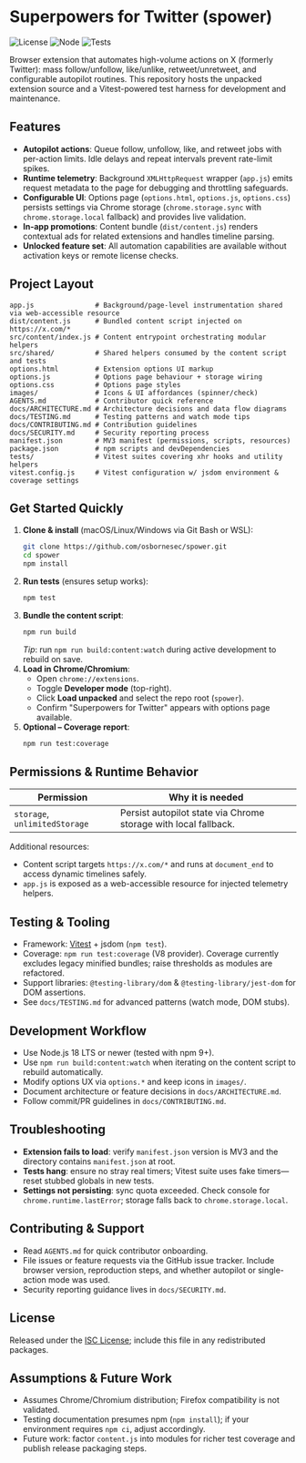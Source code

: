 # Superpowers for Twitter (spower)

![License](https://img.shields.io/badge/license-ISC-brightgreen)
![Node](https://img.shields.io/badge/node-%E2%89%A518.x-blue)
![Tests](https://img.shields.io/badge/tests-vitest-purple)

Browser extension that automates high-volume actions on X (formerly Twitter): mass follow/unfollow,
like/unlike, retweet/unretweet, and configurable autopilot routines.
This repository hosts the unpacked extension source and a Vitest-powered test harness for
development and maintenance.

## Features
- **Autopilot actions**: Queue follow, unfollow, like, and retweet jobs with per-action limits.
  Idle delays and repeat intervals prevent rate-limit spikes.
- **Runtime telemetry**: Background `XMLHttpRequest` wrapper (`app.js`) emits request metadata to the
  page for debugging and throttling safeguards.
- **Configurable UI**: Options page (`options.html`, `options.js`, `options.css`) persists settings via
  Chrome storage (`chrome.storage.sync` with `chrome.storage.local` fallback) and provides live
  validation.
- **In-app promotions**: Content bundle (`dist/content.js`) renders contextual ads for related
  extensions and handles timeline parsing.
- **Unlocked feature set**: All automation capabilities are available without activation keys or
  remote license checks.

## Project Layout
```text
app.js               # Background/page-level instrumentation shared via web-accessible resource
dist/content.js      # Bundled content script injected on https://x.com/*
src/content/index.js # Content entrypoint orchestrating modular helpers
src/shared/          # Shared helpers consumed by the content script and tests
options.html         # Extension options UI markup
options.js           # Options page behaviour + storage wiring
options.css          # Options page styles
images/              # Icons & UI affordances (spinner/check)
AGENTS.md            # Contributor quick reference
docs/ARCHITECTURE.md # Architecture decisions and data flow diagrams
docs/TESTING.md      # Testing patterns and watch mode tips
docs/CONTRIBUTING.md # Contribution guidelines
docs/SECURITY.md     # Security reporting process
manifest.json        # MV3 manifest (permissions, scripts, resources)
package.json         # npm scripts and devDependencies
tests/               # Vitest suites covering xhr hooks and utility helpers
vitest.config.js     # Vitest configuration w/ jsdom environment & coverage settings
```

## Get Started Quickly
1. **Clone & install** (macOS/Linux/Windows via Git Bash or WSL):
   ```bash
   git clone https://github.com/osbornesec/spower.git
   cd spower
   npm install
   ```
2. **Run tests** (ensures setup works):
   ```bash
   npm test
   ```
3. **Bundle the content script**:
   ```bash
   npm run build
   ```
   _Tip_: run `npm run build:content:watch` during active development to rebuild on save.
4. **Load in Chrome/Chromium**:
   - Open `chrome://extensions`.
   - Toggle **Developer mode** (top-right).
   - Click **Load unpacked** and select the repo root (`spower`).
   - Confirm "Superpowers for Twitter" appears with options page available.
5. **Optional – Coverage report**:
   ```bash
   npm run test:coverage
   ```

## Permissions & Runtime Behavior

| Permission | Why it is needed |
|------------|------------------|
| `storage`, `unlimitedStorage` | Persist autopilot state via Chrome storage with local fallback. |

Additional resources:
- Content script targets `https://x.com/*` and runs at `document_end` to access dynamic timelines safely.
- `app.js` is exposed as a web-accessible resource for injected telemetry helpers.

## Testing & Tooling
- Framework: [Vitest](https://vitest.dev/) + jsdom (`npm test`).
- Coverage: `npm run test:coverage` (V8 provider).
  Coverage currently excludes legacy minified bundles; raise thresholds as modules are refactored.
- Support libraries: `@testing-library/dom` & `@testing-library/jest-dom` for DOM assertions.
- See `docs/TESTING.md` for advanced patterns (watch mode, DOM stubs).

## Development Workflow
- Use Node.js 18 LTS or newer (tested with npm 9+).
- Use `npm run build:content:watch` when iterating on the content script to rebuild automatically.
- Modify options UX via `options.*` and keep icons in `images/`.
- Document architecture or feature decisions in `docs/ARCHITECTURE.md`.
- Follow commit/PR guidelines in `docs/CONTRIBUTING.md`.

## Troubleshooting
- **Extension fails to load**: verify `manifest.json` version is MV3 and the directory contains `manifest.json` at root.
- **Tests hang**: ensure no stray real timers; Vitest suite uses fake timers—reset stubbed globals in new tests.
- **Settings not persisting**: sync quota exceeded.
  Check console for `chrome.runtime.lastError`; storage falls back to `chrome.storage.local`.

## Contributing & Support
- Read `AGENTS.md` for quick contributor onboarding.
- File issues or feature requests via the GitHub issue tracker.
  Include browser version, reproduction steps, and whether autopilot or single-action mode was used.
- Security reporting guidance lives in `docs/SECURITY.md`.

## License
Released under the [ISC License](LICENSE); include this file in any redistributed packages.

## Assumptions & Future Work
- Assumes Chrome/Chromium distribution; Firefox compatibility is not validated.
- Testing documentation presumes npm (`npm install`); if your environment requires `npm ci`, adjust accordingly.
- Future work: factor `content.js` into modules for richer test coverage and publish release packaging steps.
